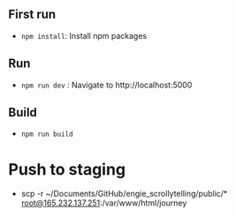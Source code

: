 ## First run

-   `npm install`: Install npm packages

## Run

-   `npm run dev` : Navigate to http://localhost:5000

## Build

-   `npm run build`


# Push to staging

- scp -r ~/Documents/GitHub/engie_scrollytelling/public/* root@165.232.137.251:/var/www/html/journey